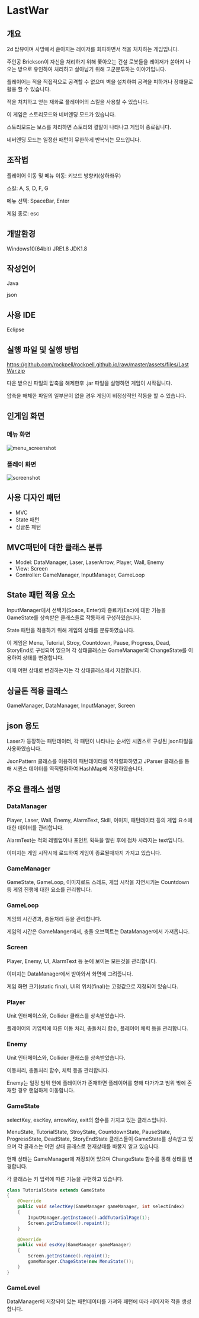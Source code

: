 # LastWar
## 개요
2d 탑뷰이며 사방에서 쏟아지는 레이저를 회피하면서 적을 처치하는 게임입니다.

주인공 Brickson이 자신을 처리하기 위해 쫓아오는 건설 로봇들을 레이저가 쏟아져 나오는
방으로 유인하여 처리하고 살아남기 위해 고군분투하는 이야기입니다.

플레이어는 적을 직접적으로 공격할 수 없으며 벽을 설치하여 공격을 피하거나 장애물로 활용 할 수 있습니다.

적을 처치하고 얻는 재화로 플레이어의 스킬을 사용할 수 있습니다.

이 게임은 스토리모드와 네버엔딩 모드가 있습니다.

스토리모드는 보스를 처리하면 스토리의 결말이 나타나고 게임이 종료됩니다.

네버엔딩 모드는 일정한 패턴이 무한하게 반복되는 모드입니다.

## 조작법
플레이어 이동 및 메뉴 이동: 키보드 방향키(상하좌우)

스킬: A, S, D, F, G

메뉴 선택: SpaceBar, Enter

게임 종료: esc

## 개발환경
Windows10(64bit)
JRE1.8
JDK1.8

## 작성언어
Java

json

## 사용 IDE
Eclipse

## 실행 파일 및 실행 방법
<https://github.com/rockpell/rockpell.github.io/raw/master/assets/files/LastWar.zip>

다운 받으신 파일의 압축을 해제한후 .jar 파일을 실행하면 게임이 시작됩니다.

압축을 해체한 파일의 일부분이 없을 경우 게임이 비정상적인 작동을 할 수 있습니다.

## 인게임 화면

### 메뉴 화면
![menu_screenshot](./menu_screenshot.jpg)

### 플레이 화면
![screenshot](./screenshot.jpg)

## 사용 디자인 패턴
- MVC
- State 패턴
- 싱글톤 패턴

## MVC패턴에 대한 클래스 분류
- Model: DataManager, Laser, LaserArrow, Player, Wall, Enemy
- View: Screen
- Controller: GameManager, InputManager, GameLoop

## State 패턴 적용 요소
InputManager에서 선택키(Space, Enter)와 종료키(Esc)에 대한 기능을 GameState를 상속받은 클래스들로 작동하게 구성하였습니다.
  
State 패턴을 적용하기 위해 게임의 상태를 분류하였습니다.

이 게임은 Menu, Tutorial, Stroy, Countdown, Pause, Progress, Dead, StoryEnd로 구성되어 있으며 각 상태클래스는 GameManager의 ChangeState를 이용하여 상태를 변경합니다.

이때 어떤 상태로 변경하는지는 각 상태클래스에서 지정합니다.

## 싱글톤 적용 클래스
GameManager, DataManager, InputManager, Screen

## json 용도
Laser가 등장하는 패턴데이터, 각 패턴이 나타나는 순서인 시퀀스로 구성된 json파일을 사용하였습니다.

JsonPattern 클래스를 이용하여 패턴데이터를 역직렬화하였고 JParser 클래스를 통해 시퀀스 데이터를 역직렬화하여 HashMap에 저장하였습니다.

## 주요 클래스 설명
### DataManager

Player, Laser, Wall, Enemy, AlarmText, Skill, 이미지, 패턴데이터 등의 게임 요소에 대한 데이터를 관리합니다.

AlarmText는 적의 레벨업이나 포인트 획득을 알린 후에 점차 사라지는 text입니다.

이미지는 게임 시작시에 로드하여 게임이 종료될때까지 가지고 있습니다.

### GameManager

GameState, GameLoop, 이미지로드 스레드, 게임 시작을 지연시키는 Countdown 등 게임 진행에 대한 요소를 관리합니다.

### GameLoop

게임의 시간경과, 충돌처리 등을 관리합니다.

게임의 시간은 GameManger에서, 충돌 오브젝트는 DataManager에서 가져옵니다.

### Screen

Player, Enemy, UI, AlarmText 등 눈에 보이는 모든것을 관리합니다.

이미지는 DataManager에서 받아와서 화면에 그려줍니다.

게임 화면 크기(static final), UI의 위치(final)는 고정값으로 지정되어 있습니다.

### Player

Unit 인터페이스와, Collider 클래스를 상속받았습니다.

플레이어의 키입력에 따른 이동 처리, 충돌처리 함수, 플레이어 체력 등을 관리합니다.

### Enemy

Unit 인터페이스와, Collider 클래스를 상속받았습니다.

이동처리, 충돌처리 함수, 체력 등을 관리합니다.

Enemy는 일정 범위 안에 플레이어가 존재하면 플레이어를 향해 다가가고 범위 밖에 존재할 경우 랜덤하게 이동합니다.

### GameState

selectKey, escKey, arrowKey, exit의 함수를 가지고 있는 클래스입니다.

MenuState, TutorialState, StroyState, CountdownState, PauseState, ProgressState, DeadState, StoryEndState 클래스들이 GameState를 상속받고 있으며 각 클래스는 어떤 상태 클래스로 현재상태를 바꿀지 알고 있습니다.

현재 상태는 GameManager에 저장되어 있으며 ChangeState 함수를 통해 상태를 변경합니다.

각 클래스는 키 입력에 따른 기능을 구현하고 있습니다.
```java
class TutorialState extends GameState
{
	@Override
	public void selectKey(GameManager gameManager, int selectIndex)
	{
		InputManager.getInstance().addTutorialPage(1);
		Screen.getInstance().repaint();
	}

	@Override
	public void escKey(GameManager gameManager)
	{
		Screen.getInstance().repaint();
		gameManager.ChageState(new MenuState());
	}
}
```

### GameLevel

DataManager에 저장되어 있는 패턴데이터를 가져와 패턴에 따라 레이저와 적을 생성합니다.
